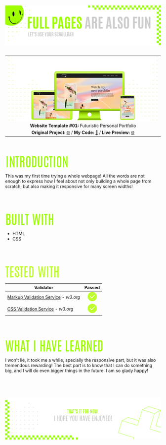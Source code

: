 ![A pretty README header](./assets/Readme-files/Readme-Header.png)
<br />
<br />

|         |               
| :-------------:|
| ![Website Template #1](./assets/Readme-files/Readme-Mockup.png)  |
| **Website Template #01:** Futuristic Personal Portfolio   | 
| **Original Project:** [🌐](https://github.com/malunaridev/Full-Pages-Are-Also-Fun/blob/master/1-futuristic-personal-portfolio/assets/Readme-files/example.jpg?raw=true) / **My Code:** [📄](https://github.com/malunaridev/Full-Pages-Are-Also-Fun/tree/master/1-futuristic-personal-portfolio) / **Live Preview:** [🌐](https://fpaaf-futuristic-personal-portfolio.vercel.app/)  

<br />
<br />

![Introduction](./assets/Readme-files/Readme-Introduction.png)

This was my first time trying a whole webpage!
All the words are not enough to express how I feel about not only building a whole page from scratch, but also making it responsive for many screen widths! 

<br />
<br />
<br />

![Built with](./assets/Readme-files/Readme-Built-with.png)

- HTML
- CSS

<br />
<br />
<br />

![Built with](./assets/Readme-files/Readme-Tested-with.png)

|  Validator  | Passed |
| ------------- | :-------------: |
|[Markup Validation Service](https://validator.w3.org/) - <em>w3.org</em> | ![Done](./assets/Readme-files/Readme-Done.png)  |
|[CSS Validation Service](https://jigsaw.w3.org/css-validator/) - <em>w3.org</em> | ![Done](./assets/Readme-files/Readme-Done.png)  |

<br />
<br />
<br />

![What I have learned](./assets/Readme-files/Readme-What-I-have-learned.png)

I won't lie, it took me a while, specially the responsive part, but it was also tremendous rewarding!
The best part is to know that I can do something big, and I will do even bigger things in the future. I am so glady happy!

<br />
<br />
<br />


![A pretty README footer](./assets/Readme-files/Readme-Footer.png)
